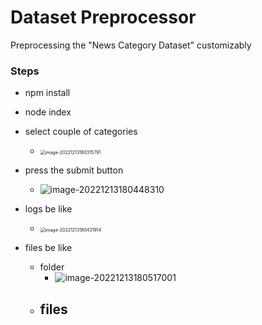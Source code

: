 # Dataset Preprocessor
Preprocessing the "News Category Dataset" customizably

### Steps
- npm install



- node index



- select couple of categories
  - <img src="A:\code\bigData\DatasetPreprocessor\README.assets\image-20221213180315791.png" alt="image-20221213180315791" style="zoom:50%;" />

- press the submit button
  - ![image-20221213180448310](A:\code\bigData\DatasetPreprocessor\README.assets\image-20221213180448310.png)
- logs be like
  - <img src="A:\code\bigData\DatasetPreprocessor\README.assets\image-20221213180431914.png" alt="image-20221213180431914" style="zoom:50%;" />
- files be like
  - folder
    - ![image-20221213180517001](A:\code\bigData\DatasetPreprocessor\README.assets\image-20221213180517001.png)
  - files
    - 